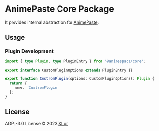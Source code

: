 # AnimePaste Core Package

It provides internal abstraction for [AnimePaste](https://github.com/XLorPaste/AnimePaste).

## Usage

### Plugin Development

```ts
import { type Plugin, type PluginEntry } from '@animespace/core';

export interface CustomPluginOptions extends PluginEntry {}

export function CustromPlugin(options: CustomPluginOptions): Plugin {
  return {
    name: 'CustromPlugin'
  };
}
```

## License

AGPL-3.0 License © 2023 [XLor](https://github.com/yjl9903)

